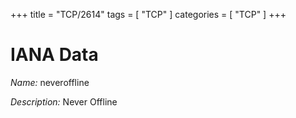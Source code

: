 +++
title = "TCP/2614"
tags = [ "TCP" ]
categories = [ "TCP" ]
+++

# IANA Data

_Name:_ neveroffline

_Description:_ Never Offline

